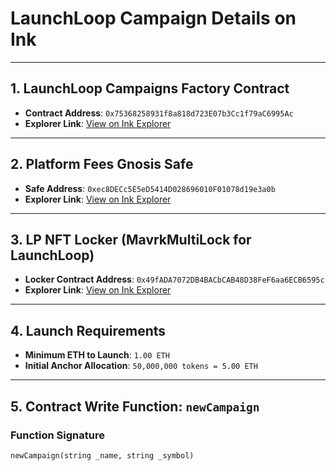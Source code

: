 # LaunchLoop Campaign Details on Ink

---

## 1. LaunchLoop Campaigns Factory Contract  
- **Contract Address**: `0x75368258931f8a818d723E07b3Cc1f79aC6995Ac`  
- **Explorer Link**: [View on Ink Explorer](https://explorer.inkonchain.com/address/0x75368258931f8a818d723E07b3Cc1f79aC6995Ac?tab=contract)

---

## 2. Platform Fees Gnosis Safe  
- **Safe Address**: `0xec8DECc5E5eD5414D028696010F01078d19e3a0b`  
- **Explorer Link**: [View on Ink Explorer](https://explorer.inkonchain.com/address/0xec8DECc5E5eD5414D028696010F01078d19e3a0b?tab=contract)

---

## 3. LP NFT Locker (MavrkMultiLock for LaunchLoop)  
- **Locker Contract Address**: `0x49fADA7072DB4BACbCAB48D38FeF6aa6ECB6595c`  
- **Explorer Link**: [View on Ink Explorer](https://explorer.inkonchain.com/address/0x49fADA7072DB4BACbCAB48D38FeF6aa6ECB6595c?tab=contract)

---

## 4. Launch Requirements  
- **Minimum ETH to Launch**: `1.00 ETH`  
- **Initial Anchor Allocation**: `50,000,000 tokens = 5.00 ETH`

---

## 5. Contract Write Function: `newCampaign`

### Function Signature  
```solidity
newCampaign(string _name, string _symbol)
